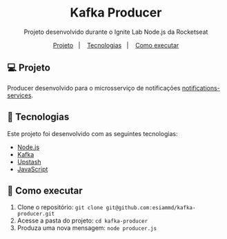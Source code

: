 <h1 align="center">Kafka Producer</h1>
<p align="center">Projeto desenvolvido durante o Ignite Lab Node.js da Rocketseat</p>

<p align="center">
  <a href="#-projeto">Projeto</a>&nbsp;&nbsp;&nbsp;|&nbsp;&nbsp;&nbsp;
  <a href="#-tecnologias">Tecnologias</a>&nbsp;&nbsp;&nbsp;|&nbsp;&nbsp;&nbsp;
  <a href="#-como-executar">Como executar</a>
</p>

## 💻 Projeto

Producer desenvolvido para o microsserviço de notificações [notifications-services](https://github.com/esiammd/notifications-services).

## 🚀 Tecnologias

Este projeto foi desenvolvido com as seguintes tecnologias:

- [Node.js](https://nodejs.org/en/)
- [Kafka](https://kafka.apache.org/)
- [Upstash](https://upstash.com/)
- [JavaScript](https://www.javascript.com/)

## 🚀 Como executar
1.  Clone o repositório: `git clone git@github.com:esiammd/kafka-producer.git`
2.  Acesse a pasta do projeto: `cd kafka-producer`
3.  Produza uma nova mensagem: `node producer.js`